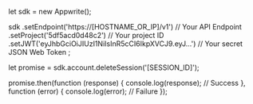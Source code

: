 let sdk = new Appwrite();

sdk
    .setEndpoint('https://[HOSTNAME_OR_IP]/v1') // Your API Endpoint
    .setProject('5df5acd0d48c2') // Your project ID
    .setJWT('eyJhbGciOiJIUzI1NiIsInR5cCI6IkpXVCJ9.eyJ...') // Your secret JSON Web Token
;

let promise = sdk.account.deleteSession('[SESSION_ID]');

promise.then(function (response) {
    console.log(response); // Success
}, function (error) {
    console.log(error); // Failure
});
